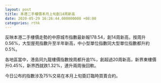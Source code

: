 ```yaml
---
layout: post
title: 本港二手樓價本月上旬創14周新高
date: 2020-05-29 16:26:44.000000000 +08:00
categories: rthk
---
```


反映本港二手樓價走勢的中原城市指數最新報178.54，創14周新高，按周升0.56%，大型屋苑指數升至半年新高，中小型單位指數同大型單位指數都升約0.5%。

各地區當中，港島同九龍樓價指數按周都升逾1%，創超過20周新高，新界東樓價升0.45%，新界西就跌1.32%，連升兩周後回軟。

今日公布的指數涉及75%交易在本月上旬簽訂臨時買賣合約。
